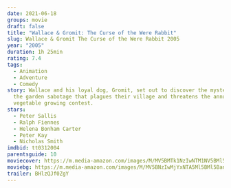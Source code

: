 ```yaml
---
date: 2021-06-18
groups: movie
draft: false
title: "Wallace & Gromit: The Curse of the Were Rabbit"
slug: Wallace & Gromit The Curse of the Were Rabbit 2005
year: "2005"
duration: 1h 25min
rating: 7.4
tags:
  - Animation
  - Adventure
  - Comedy
story: Wallace and his loyal dog, Gromit, set out to discover the mystery behind
  the garden sabotage that plagues their village and threatens the annual giant
  vegetable growing contest.
stars:
  - Peter Sallis
  - Ralph Fiennes
  - Helena Bonham Carter
  - Peter Kay
  - Nicholas Smith
imdbid: tt0312004
parentsguide: 10
moviecover: https://m.media-amazon.com/images/M/MV5BMTk1NzIwNTM1NV5BMl5BanBnXkFtZTcwMDA1NzkyMw@@._V1_FMjpg_UY720_.jpg
moviebg: https://m.media-amazon.com/images/M/MV5BNzIwMjYxNTA5Ml5BMl5BanBnXkFtZTcwOTU1NzkyMw@@._V1_FMjpg_UX1280_.jpg
trailer: BHlzQJf0ZgY
---
```

